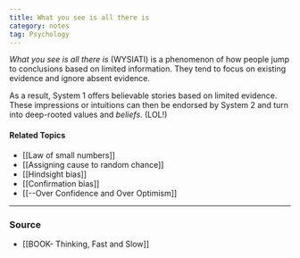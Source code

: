 ```yaml
---
title: What you see is all there is
category: notes
tag: Psychology 
---
```


*What you see is all there is* (WYSIATI) is a phenomenon of how people jump to conclusions based on limited information. They tend to focus on existing evidence and ignore absent evidence. 

As a result, System 1 offers believable stories based on limited evidence. These impressions or intuitions can then be endorsed by System 2 and turn into deep-rooted values and *beliefs*. (LOL!)

#### Related Topics
- [[Law of small numbers]]
- [[Assigning cause to random chance]]
- [[Hindsight bias]]
- [[Confirmation bias]]
- [[--Over Confidence and Over Optimism]]

--- 
### Source
- [[BOOK- Thinking, Fast and Slow]]